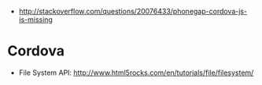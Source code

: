 - http://stackoverflow.com/questions/20076433/phonegap-cordova-js-is-missing

Cordova
====================
- File System API: http://www.html5rocks.com/en/tutorials/file/filesystem/
